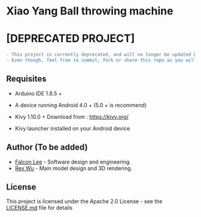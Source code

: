 # Xiao Yang Ball throwing machine

# \[DEPRECATED PROJECT\]
```diff
- This project is currently deprecated, and will no longer be updated by myself.
- Even though, feel free to commit, fork or share this repo as you will follow the license
```

## Requisites

* Arduino IDE 1.8.5 +

*  A device running Android 4.0 + (5.0 + is recommend)
*  Kivy 1.10.0 + Download from : https://kivy.org/
*  Kivy launcher installed on your Android device

## Author (To be added)

* [Falcon Lee](https://github.com/FalconLee1011) - Software design and engineering.
* [Rex Wu](https://github.com/MadRex2000) - Main model design and 3D rendering.

## License

This project is licensed under the Apache 2.0 License - see the [LICENSE.md](LICENSE.md) file for details
